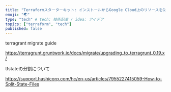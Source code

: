 ```yaml
---
title: "Terraformスターターキット: インストールからGoogle Cloud上のリソースをGitHub Actionsで管理するまで"
emoji: "🌏"
type: "tech" # tech: 技術記事 / idea: アイデア
topics: ["terraform", "tech"]
published: false
---
```


terragrant migrate guide

https://terragrunt.gruntwork.io/docs/migrate/upgrading_to_terragrunt_0.19.x/

tfstateの分割について

https://support.hashicorp.com/hc/en-us/articles/7955227415059-How-to-Split-State-Files
